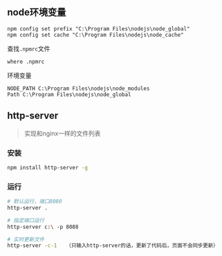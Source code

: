 ## node环境变量

```properties
npm config set prefix "C:\Program Files\nodejs\node_global"
npm config set cache "C:\Program Files\nodejs\node_cache"
```

查找`.npmrc`文件

```
where .npmrc
```

环境变量

```properties
NODE_PATH C:\Program Files\nodejs\node_modules
Path C:\Program Files\nodejs\node_global
```

## http-server

> 实现和nginx一样的文件列表

### 安装

```sh
npm install http-server -g
```

### 运行

```sh
# 默认运行，端口8080
http-server .

# 指定端口运行
http-server c:\ -p 8088

# 实时更新文件
http-server -c-1   （只输入http-server的话，更新了代码后，页面不会同步更新）
```

